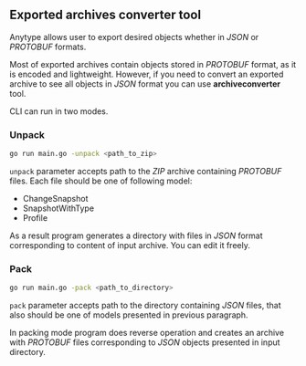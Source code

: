 ## Exported archives converter tool

Anytype allows user to export desired objects whether in _JSON_ or _PROTOBUF_ formats. 

Most of exported archives contain objects stored in _PROTOBUF_ format, as it is encoded and lightweight. However, if you need to convert an exported archive to see all objects in _JSON_ format you can use **archiveconverter** tool.

CLI can run in two modes.

### Unpack
```bash
go run main.go -unpack <path_to_zip>
```
`unpack` parameter accepts path to the _ZIP_ archive containing _PROTOBUF_ files. Each file should be one of following model:

- ChangeSnapshot
- SnapshotWithType
- Profile

As a result program generates a directory with files in _JSON_ format corresponding to content of input archive.
You can edit it freely.

### Pack
```bash
go run main.go -pack <path_to_directory>
```

`pack` parameter accepts path to the directory containing _JSON_ files, that also should be one of models presented in previous paragraph.

In packing mode program does reverse operation and creates an archive with _PROTOBUF_ files corresponding to _JSON_ objects presented in input directory.